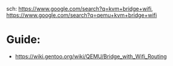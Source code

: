sch: https://www.google.com/search?q=kvm+bridge+wifi, https://www.google.com/search?q=qemu+kvm+bridge+wifi

# Guide:
- https://wiki.gentoo.org/wiki/QEMU/Bridge_with_Wifi_Routing
